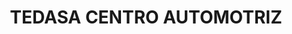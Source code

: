 ---
title: "TEDASA CENTRO AUTOMOTRIZ"
url: /azogues/tedasa-centro-automotriz/
shop: Autowerkstatt
---